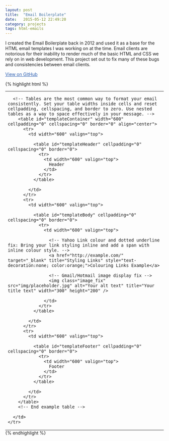```yaml
---
layout: post
title:  "Email Boilerplate"
date:   2015-05-12 22:49:20
category: projects
tags: html-emails
---
```

I created the Email Boilerplate back in 2012 and used it as a base for the HTML email templates I was working on at the time. Email clients are notorious for their inability to render much of the basic HTML and CSS we rely on in web development. This project set out to fix many of these bugs and consistencies between email clients.

[View on GitHub][1]

{% highlight html %}

<!-- ===================================================

Use these code examples as a guideline for formatting your HTML email. There are two main areas in the template: 1. The header (head) area of the document. You will find global CSS styles which should be moved inline where indicated. The first three sections of styles in the header should not be brought inline, the rest should. 2. The body section contains a skeleton table layout 600px wide and centred. Examples for how to implement headers, images and links correctly are also supplied.

DO NOT COPY OVER ANY HTML OR CSS COMMENTS / INSTRUCTIONS WITH THE CODE to your live email as some spam filters will block your email.

==================================================== -->
<!-- Using XHTML strict while building because it is used by Gmail and Hotmail. Must be removed before adding to PureResponse.
More info/Reference on doctypes in email: 
Campaign Monitor - http://www.campaignmonitor.com/blog/post/3317/correct-doctype-to-use-in-html-email/
Email on Acid - http://www.emailonacid.com/blog/details/C18/doctype_-_the_black_sheep_of_html_email_design
-->

<!DOCTYPE html PUBLIC "-//W3C//DTD XHTML 1.0 Strict//EN" "http://www.w3.org/TR/xhtml1/DTD/xhtml1-strict.dtd"> 
  
<html xmlns="http://www.w3.org/1999/xhtml">
<head>
  <meta http-equiv="Content-Type" content="text/html; charset=utf-8" />
  <meta name="viewport" content="width=device-width, initial-scale=1.0" />
  <style type="text/css">
  
    /* =============================================================================
       Email client bug fixes and reset - Do not change or remove. Do not put inline
       ========================================================================== */

    /* "text-size-adjust:100%" prevents Webkit and Windows Mobile platforms from changing default font sizes, while not breaking desktop design. */
    /* Reset all body margins and padding to 0 for good measure */
    body{ width:100% !important; -webkit-text-size-adjust:100%; -ms-text-size-adjust:100%; margin:0; padding:0; }
    
    /* Force Hotmail to display emails at full width */
    .ExternalClass {width:100%;}
    
    /* Force Hotmail to display normal line spacing.  More on that: http://www.emailonacid.com/forum/viewthread/43/ */
    .ExternalClass,
    .ExternalClass p,
    .ExternalClass span,
    .ExternalClass font,
    .ExternalClass td,
    .ExternalClass div { line-height:100%; }
    
    /* sets up a full width background table with and removes margin / padding */
    #backgroundTable { margin:0; padding:0; width:100% !important; line-height: 100% !important; }

    /* This CSS will overwrite Hotmails default CSS and make your headings appear consistent with Gmail. From there, you can overwrite your styles inline if needed.  */
    h1, h2, h3, h4, h5, h6 { color:black !important; line-height:100%; }
    h1 a, h2 a, h3 a, h4 a, h5 a, h6 a {color: blue !important;}

    /* This is the embedded CSS link colour for Gmail. This will overwrite Hotmail and Yahoo Beta's embedded link colours and make it consistent with Gmail. You must overwrite this color inline */
    a { color:#2A5DB0; text-decoration:underline; }

    /* This sets all clients to use the same layout as Gmail. Further changes should be made inline. */
    p { margin-top:1em; margin-left:0; margin-right:0; margin-bottom:1em; padding:0; }

    /* Stop Yahoo! from adding it's own styles to some links. Change these values to your default link style. Here's more info: http://www.emailonacid.com/blog/details/C13/yahoo_shortcuts_are_baaaaaaaack */
    span.yshortcuts { color:#2A5DB0; background-color:none; border:none;}
    span.yshortcuts:hover,
    span.yshortcuts:active,
    span.yshortcuts:focus {color:#2A5DB0; background-color:none; border:none;}
    

    
    /*** EMBEDDED CSS NOTES ***
                 
        1.) Be aware that Gmail will not read any of your embedded CSS
        
        5.) You must REMOVE ALL COMMENTS from the live version to avoid the spam box.
         
    *** END EMBEDDED CSS NOTES ***/

    
    /* =============================================================================
       Email client bug fixes - Do not change or remove - Put inline - http://beaker.mailchimp.com/inline-css
       ========================================================================== */
    
    /* This resolves the Outlook 07, 10, and Gmail td padding issue. Here's more info: http://www.ianhoar.com/2008/04/29/outlook-2007-borders-and-1px-padding-on-table-cells and: http://www.campaignmonitor.com/blog/post/3392/1px-borders-padding-on-table-cells-in-outlook-07 */
    table td { border-collapse:collapse; }
    
    h1, h2, h3, h4, h5, h6, p { margin-top:0; }
    
    /* Some sensible defaults for images */
    img { outline:none; text-decoration:none; }
    a img { border:none; } /* This removes border from link images */
    .image_fix { display:block; } /* Gmail and Hotmail add unwanted space below images when not using an IE browser. You may not want all images to be block so apply the "image_fix" class when yo need the fix */


    .empty { font-size:1px; line-height:1px; }
    
    /* =============================================================================
       Primary styles - Put inline - http://beaker.mailchimp.com/inline-css
       Author: 
       ========================================================================== */
    .defaultFont { color:#99cccc; font-family:Arial, 'Helvetica Neue', Helvetica, sans-serif; } /* Use this class on every table cell containing text to you can control the default font globally. Override inline if needed. */
    
    /* Web safe font stacks ======

    font-family:Arial, 'Helvetica Neue', Helvetica, sans-serif;
    font-family:'Courier New', Courier, 'Lucida Sans Typewriter', 'Lucida Typewriter', monospace;
    font-family:Georgia, Times, 'Times New Roman', serif;
    font-family:Impact, Haettenschweiler, 'Franklin Gothic Bold', Charcoal, 'Helvetica Inserat', 'Bitstream Vera Sans Bold', "Arial Black", sans serif;
    font-family:Tahoma, Verdana, Segoe, sans-serif;
    font-family:TimesNewRoman, 'Times New Roman', Times, Baskerville, Georgia, serif;
    font-family:'Trebuchet MS', 'Lucida Grande', 'Lucida Sans Unicode', 'Lucida Sans', Tahoma, sans-serif;
    font-family:Verdana, Geneva, sans-serif;

    ======================= */


    /* =============================================================================
       Media Queries
       Optional - Adaptive Mobile Styles - Keep in header and do not put inline or remove entirety.
       These will be applied to iOS mobile devices and Android mobile devices using the native mail app. It will not work in the Android Gmail app.
       Author: 
       ========================================================================== */
    @media only screen and (max-width: 480px) {
      body[yahoo] p {color:#00c;} /* Example using the yahoo-fix =====REMOVE BEFORE MAKING LIVE===== */
    }
    
    
    
  </style>
</head>
<body yahoo="fix">
  <!-- Wrapper/Container Table: Use a wrapper table to control the width and the background colour consistently of your email. Use this approach instead of setting attributes on the body tag. -->
  <table id="backgroundTable" cellpadding="0" cellspacing="0" border="0" style="width:100%;">
    <tr>
      <td> 
             
      <!-- Tables are the most common way to format your email consistently. Set your table widths inside cells and reset cellpadding, cellspacing, and border to zero. Use nested tables as a way to space effectively in your message. -->
        <table id="templateContainer" width="600" cellpadding="0" cellspacing="0" border="0" align="center">
          <tr>
            <td width="600" valign="top">
            
              <table id="templateHeader" cellpadding="0" cellspacing="0" border="0">
                <tr>
                  <td width="600" valign="top">
                    Header
                  </td>
                </tr>
              </table>
            
            </td>
          </tr>
          <tr>
            <td width="600" valign="top">
            
              <table id="templateBody" cellpadding="0" cellspacing="0" border="0">
                <tr>
                  <td width="600" valign="top">
                  
                    <!-- Yahoo Link colour and dotted underline fix: Bring your link styling inline and add a span with inline colour style. -->
                    <a href="http://example.com/" target="_blank" title="Styling Links" style="text-decoration:none; color:orange;">Colouring Links Example</a>

                    <!-- Gmail/Hotmail image display fix -->
                    <img class="image_fix" src="img/placeholder.jpg" alt="Your alt text" title="Your title text" width="300" height="200" />
                    
                  </td>
                </tr>
              </table>
            
            </td>
          </tr>
          <tr>
            <td width="600" valign="top">
            
              <table id="templateFooter" cellpadding="0" cellspacing="0" border="0">
                <tr>
                  <td width="600" valign="top">
                    Footer
                  </td>
                </tr>
              </table>
              
            </td>
          </tr>
        </table>
        <!-- End example table -->
        
      </td>
    </tr>
  </table>
  <!-- End of wrapper table -->
</body>
</html>

{% endhighlight %}

[1]: https://github.com/roburidge/email-boilerplate
